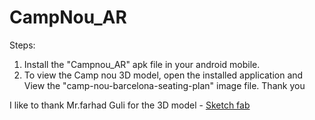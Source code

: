 # CampNou_AR

Steps: 
   1) Install the "Campnou_AR" apk file in your android mobile.
   2) To view the Camp nou 3D model, open the installed application and View the "camp-nou-barcelona-seating-plan" image file.
   Thank you
   
   I like to thank Mr.farhad Guli for the 3D model - [Sketch fab](https://skfb.ly/TVIy)
   
